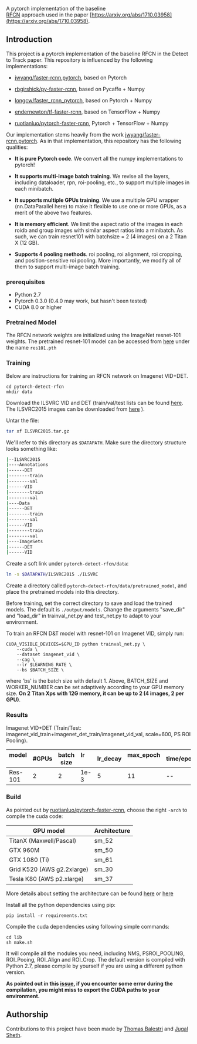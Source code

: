 A pytorch implementation of the baseline  
[RFCN](https://arxiv.org/pdf/1605.06409.pdf) approach used 
in the paper [https://arxiv.org/abs/1710.03958](https://arxiv.org/abs/1710.03958).

## Introduction

This project is a pytorch implementation of the baseline 
RFCN in the Detect to Track paper. 
This repository is influenced by the following implementations:

* [jwyang/faster-rcnn.pytorch](https://github.com/jwyang/faster-rcnn.pytorch), based on Pytorch

* [rbgirshick/py-faster-rcnn](https://github.com/rbgirshick/py-faster-rcnn), based on Pycaffe + Numpy

* [longcw/faster_rcnn_pytorch](https://github.com/longcw/faster_rcnn_pytorch), based on Pytorch + Numpy

* [endernewton/tf-faster-rcnn](https://github.com/endernewton/tf-faster-rcnn), based on TensorFlow + Numpy

* [ruotianluo/pytorch-faster-rcnn](https://github.com/ruotianluo/pytorch-faster-rcnn), Pytorch + TensorFlow + Numpy

Our implementation stems heavily from the work 
[jwyang/faster-rcnn.pytorch](https://github.com/jwyang/faster-rcnn.pytorch). 
As in that implementation, this repository has the following qualities: 

* **It is pure Pytorch code**. We convert all the numpy implementations to pytorch!

* **It supports multi-image batch training**. We revise all the layers, including dataloader, rpn, roi-pooling, etc., to support multiple images in each minibatch.

* **It supports multiple GPUs training**. We use a multiple GPU wrapper (nn.DataParallel here) to make it flexible to use one or more GPUs, as a merit of the above two features.

* **It is memory efficient**. We limit the aspect ratio of the images in each roidb and group images 
with similar aspect ratios into a minibatch. As such, we can train resnet101 with batchsize = 2 (4 images) on a 2 Titan X (12 GB). 

* **Supports 4 pooling methods**. roi pooling, roi alignment, roi cropping, and position-sensitive roi pooling. 
More importantly, we modify all of them to support multi-image batch training.

### prerequisites

* Python 2.7
* Pytorch 0.3.0 (0.4.0 may work, but hasn't been tested)
* CUDA 8.0 or higher

### Pretrained Model
The RFCN network weights are initialized using the ImageNet resnet-101 weights. 
The pretrained resnet-101 model can be accessed from 
[here](https://drive.google.com/drive/u/0/folders/1TM9bJ1mod2EipgXHhYscRxkJhrtOGSju) under
the name `res101.pth`

### Training

Below are instructions for training an RFCN network on Imagenet VID+DET.

```
cd pytorch-detect-rfcn
mkdir data
```

Download the ILSVRC VID and DET (train/val/test lists can be found [here](https://drive.google.com/drive/u/0/folders/1hFcVKwqrMFnXf7ysl8ENE6uf2hD7w9Zo). 
The ILSVRC2015 images can be downloaded from [here](http://image-net.org/download-images)
).

Untar the file:
```bash
tar xf ILSVRC2015.tar.gz
```

We'll refer to this directory as `$DATAPATH`.
Make sure the directory structure looks something like:
```bash
|--ILSVRC2015
|----Annotations
|------DET
|--------train
|--------val
|------VID
|--------train
|--------val
|----Data
|------DET
|--------train
|--------val
|------VID
|--------train
|--------val
|----ImageSets
|------DET
|------VID
```

Create a soft link under `pytorch-detect-rfcn/data`:
```bash
ln -s $DATAPATH/ILSVRC2015 ./ILSVRC
```

Create a directory called `pytorch-detect-rfcn/data/pretrained_model`,
and place the pretrained models into this directory.

Before training, set the correct directory to save and load the trained models.
The default is `./output/models`.
Change the arguments "save_dir" and "load_dir" in trainval_net.py and 
test_net.py to adapt to your environment.

To train an RFCN D&T model with resnet-101 on Imagenet VID, simply run:
```
CUDA_VISIBLE_DEVICES=$GPU_ID python trainval_net.py \
    --cuda \
    --dataset imagenet_vid \
    --cag \
    --lr $LEARNING_RATE \
    --bs $BATCH_SIZE \
```
where 'bs' is the batch size with default 1. 
Above, BATCH_SIZE and WORKER_NUMBER can be set adaptively according to your GPU memory size. 
**On 2 Titan Xps with 12G memory, it can be up to 2 (4 images, 2 per GPU)**.

### Results
Imagenet VID+DET (Train/Test: imagenet_vid_train+imagenet_det_train/imagenet_vid_val,
scale=600, PS ROI Pooling).

model    | #GPUs | batch size | lr        | lr_decay | max_epoch     |  time/epoch | mem/GPU | mAP
---------|--------|-----|--------|-----|-----|-------|--------|-----
Res-101     | 2 | 2 | 1e-3 | 5   | 11   |  -- | 8021MiB   | 70.3

### Build 

As pointed out by [ruotianluo/pytorch-faster-rcnn](https://github.com/ruotianluo/pytorch-faster-rcnn), choose the right `-arch` to compile the cuda code:

  | GPU model  | Architecture |
  | ------------- | ------------- |
  | TitanX (Maxwell/Pascal) | sm_52 |
  | GTX 960M | sm_50 |
  | GTX 1080 (Ti) | sm_61 |
  | Grid K520 (AWS g2.2xlarge) | sm_30 |
  | Tesla K80 (AWS p2.xlarge) | sm_37 |
  
More details about setting the architecture can be found [here](https://developer.nvidia.com/cuda-gpus) or [here](http://arnon.dk/matching-sm-architectures-arch-and-gencode-for-various-nvidia-cards/)

Install all the python dependencies using pip:
```
pip install -r requirements.txt
```

Compile the cuda dependencies using following simple commands:

```
cd lib
sh make.sh
```

It will compile all the modules you need, including NMS, PSROI_POOLING, ROI_Pooing, ROI_Align and ROI_Crop. 
The default version is compiled with Python 2.7, please compile by yourself if you are using a different python version.

**As pointed out in this [issue](https://github.com/jwyang/faster-rcnn.pytorch/issues/16), if you encounter some error during the compilation, you might miss to export the CUDA paths to your environment.**

## Authorship

Contributions to this project have been made by [Thomas Balestri](https://github.com/Feynman27) and 
[Jugal Sheth](https://github.com//jugalsheth92).

